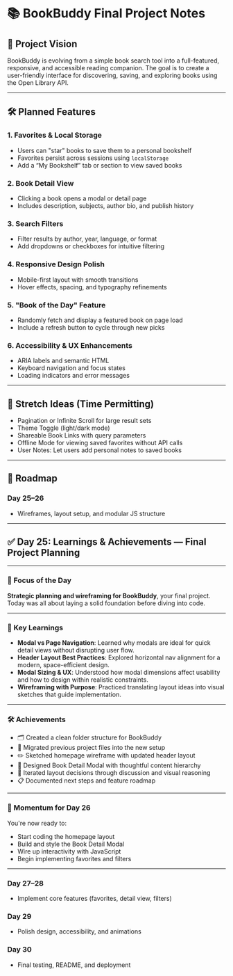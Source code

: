 # 📚 BookBuddy Final Project Notes

## 🎯 Project Vision
BookBuddy is evolving from a simple book search tool into a full-featured, responsive, and accessible reading companion. The goal is to create a user-friendly interface for discovering, saving, and exploring books using the Open Library API.

---

## 🛠️ Planned Features

### 1. Favorites & Local Storage
- Users can "star" books to save them to a personal bookshelf
- Favorites persist across sessions using `localStorage`
- Add a “My Bookshelf” tab or section to view saved books

### 2. Book Detail View
- Clicking a book opens a modal or detail page
- Includes description, subjects, author bio, and publish history

### 3. Search Filters
- Filter results by author, year, language, or format
- Add dropdowns or checkboxes for intuitive filtering

### 4. Responsive Design Polish
- Mobile-first layout with smooth transitions
- Hover effects, spacing, and typography refinements

### 5. "Book of the Day" Feature
- Randomly fetch and display a featured book on page load
- Include a refresh button to cycle through new picks

### 6. Accessibility & UX Enhancements
- ARIA labels and semantic HTML
- Keyboard navigation and focus states
- Loading indicators and error messages

---

## 🌱 Stretch Ideas (Time Permitting)
- Pagination or Infinite Scroll for large result sets
- Theme Toggle (light/dark mode)
- Shareable Book Links with query parameters
- Offline Mode for viewing saved favorites without API calls
- User Notes: Let users add personal notes to saved books

---

## 🧭 Roadmap

### Day 25–26
- Wireframes, layout setup, and modular JS structure

---

## ✅ Day 25: Learnings & Achievements — Final Project Planning

---

### 🎯 Focus of the Day
**Strategic planning and wireframing for BookBuddy**, your final project. Today was all about laying a solid foundation before diving into code.

---

### 🧠 Key Learnings
- **Modal vs Page Navigation**: Learned why modals are ideal for quick detail views without disrupting user flow.
- **Header Layout Best Practices**: Explored horizontal nav alignment for a modern, space-efficient design.
- **Modal Sizing & UX**: Understood how modal dimensions affect usability and how to design within realistic constraints.
- **Wireframing with Purpose**: Practiced translating layout ideas into visual sketches that guide implementation.

---

### 🛠️ Achievements
- 🗂️ Created a clean folder structure for BookBuddy
- 🔄 Migrated previous project files into the new setup
- ✏️ Sketched homepage wireframe with updated header layout
- 🧩 Designed Book Detail Modal with thoughtful content hierarchy
- 💬 Iterated layout decisions through discussion and visual reasoning
- 📋 Documented next steps and feature roadmap

---

### 🚀 Momentum for Day 26
You're now ready to:
- Start coding the homepage layout
- Build and style the Book Detail Modal
- Wire up interactivity with JavaScript
- Begin implementing favorites and filters

---


### Day 27–28
- Implement core features (favorites, detail view, filters)

### Day 29
- Polish design, accessibility, and animations

### Day 30
- Final testing, README, and deployment